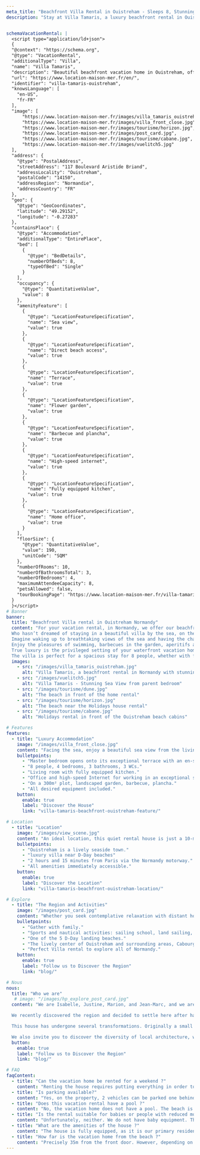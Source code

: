 ```yaml
---
meta_title: "Beachfront Villa Rental in Ouistreham - Sleeps 8, Stunning Views"
description: "Stay at Villa Tamaris, a luxury beachfront rental in Ouistreham. Sleeps 8, with stunning sea views and direct beach access. Perfect for families or seaside getaways!"


schemaVacationRental: |  
  <script type="application/ld+json"> 
  {
  "@context": "https://schema.org",
  "@type": "VacationRental",
  "additionalType": "Villa",
  "name": "Villa Tamaris",
  "description": "Beautiful beachfront vacation home in Ouistreham, offering a stunning sea views and direct  Riva Bella beach access. Sleeps 8, 4 bedrooms. Perfect for families or seaside getaways !",
  "url": "https://www.location-maison-mer.fr/en/",
  "identifier": "villa-tamaris-ouistreham",
  "knowsLanguage": [
    "en-US",
    "fr-FR"
  ],
  "image": [
      "https://www.location-maison-mer.fr/images/villa_tamaris_ouistreham.jpg",
      "https://www.location-maison-mer.fr/images/villa_front_close.jpg",
      "https://www.location-maison-mer.fr/images/tourisme/horizon.jpg",
      "https://www.location-maison-mer.fr/images/post_card.jpg",
      "https://www.location-maison-mer.fr/images/tourisme/cabane.jpg",
      "https://www.location-maison-mer.fr/images/vuelitch5.jpg"
  ],
  "address": {
    "@type": "PostalAddress",
    "streetAddress": "117 Boulevard Aristide Briand",
    "addressLocality": "Ouistreham",
    "postalCode": "14150",
    "addressRegion": "Normandie",
    "addressCountry": "FR"
  },
  "geo": {
    "@type": "GeoCoordinates",
    "latitude": "49.29152",
    "longitude": "-0.27283"
  },
  "containsPlace": {
    "@type": "Accommodation",
    "additionalType": "EntirePlace",
    "bed": [
      {
        "@type": "BedDetails",
        "numberOfBeds": 8,
        "typeOfBed": "Single"
      }
    ],
    "occupancy": {
      "@type": "QuantitativeValue",
      "value": 8
    },
    "amenityFeature": [
      {
        "@type": "LocationFeatureSpecification",
        "name": "Sea view",
        "value": true
      },
      {
        "@type": "LocationFeatureSpecification",
        "name": "Direct beach access",
        "value": true
      },
      {
        "@type": "LocationFeatureSpecification",
        "name": "Terrace",
        "value": true
      },
      {
        "@type": "LocationFeatureSpecification",
        "name": "Flower garden",
        "value": true
      },
      {
        "@type": "LocationFeatureSpecification",
        "name": "Barbecue and plancha",
        "value": true
      },
      {
        "@type": "LocationFeatureSpecification",
        "name": "High-speed internet",
        "value": true
      },
      {
        "@type": "LocationFeatureSpecification",
        "name": "Fully equipped kitchen",
        "value": true
      },
      {
        "@type": "LocationFeatureSpecification",
        "name": "Home office",
        "value": true
      }
    ],
    "floorSize": {
      "@type": "QuantitativeValue",
      "value": 190,
      "unitCode": "SQM"
    },
    "numberOfRooms": 10,
    "numberOfBathroomsTotal": 3,
    "numberOfBedrooms": 4,
    "maximumAttendeeCapacity": 8,
    "petsAllowed": false,
    "tourBookingPage": "https://www.location-maison-mer.fr/villa-tamaris-beachfront-ouistreham-book-now/"
  }
  }</script>
# Banner
banner:
  title: "Beachfront Villa rental in Ouistreham Normandy"
  content: "For your vacation rental, in Normandy, we offer our beachfront house with all the comfort and equipment of a true home. 
  Who hasn’t dreamed of staying in a beautiful villa by the sea, on the beach with the ocean as the only horizon?
  Imagine waking up to breathtaking views of the sea and having the chance to reach the beach right at the end of the garden.
  Enjoy the pleasures of swimming, barbecues in the garden, aperitifs at sunset, and discovering this region rich in activities.
  True luxury is the privileged setting of your waterfront vacation home. Whether for a weekend, a week...
  The villa is perfect for a spacious stay for 8 people, whether with family or friends. Private parking is available to park 2 cars in the driveway."
  images:
    - src: "/images/villa_tamaris_ouistreham.jpg"
      alt: "Villa Tamaris, a beachfront rental in Normandy with stunning sea views."
    - src: "/images/vuelitch5.jpg"
      alt: "Villa Tamaris - Stunning Sea View from parent bedroom"
    - src: "/images/tourisme/dune.jpg"
      alt: "The beach in front of the home rental"
    - src: "/images/tourisme/horizon.jpg"
      alt: "The beach near the Holidays house rental"
    - src: "/images/tourisme/cabane.jpg"
      alt: "Holidays rental in front of the Ouistreham beach cabins"

# Features
features:
  - title: "Luxury Accommodation"
    image: "/images/villa_front_close.jpg"
    content: "Facing the sea, enjoy a beautiful sea view from the living room and 2 bedrooms. The house was fully renovated in 2024 and offers high-level amenities."
    bulletpoints:
      - "Master bedroom opens onto its exceptional terrace with an en-suite bathroom."
      - "8 people, 4 bedrooms, 3 bathrooms, 3 WCs."
      - "Living room with fully equipped kitchen."
      - "Office and high-speed Internet for working in an exceptional setting."
      - "On a 300m² plot, landscaped garden, barbecue, plancha."
      - "All desired equipment included."
    button:
      enable: true
      label: "Discover the House"
      link: "villa-tamaris-beachfront-ouistreham-feature/"

# Location
  - title: "Location"
    image: "/images/view_scene.jpg"
    content: "An ideal location, this quiet rental house is just a 10-minute retreat from the vibrant heart of Ouistreham. Simply cross the street to be at Riva Bella, the finest beach on the Côte de Nacre with its 3 km of fine sand, perfect for evening strolls or enjoying a cocktail at the beach bar 'La Paillotte' just 50 meters."
    bulletpoints:
      - "Ouistreham is a lively seaside town."
      - "luxury villa near D-Day beaches"
      - "2 hours and 15 minutes from Paris via the Normandy motorway."
      - "All amenities immediately accessible."
    button:
      enable: true
      label: "Discover the Location"
      link: "villa-tamaris-beachfront-ouistreham-location/"

# Explore
  - title: "The Region and Activities"
    image: "/images/post_card.jpg"
    content: "Whether you seek contemplative relaxation with distant horizons, nautical & sports activities, or dives into a rich past, there's something for everyone:"
    bulletpoints:
      - "Gather with family."
      - "Sports and nautical activities: sailing school, land sailing, kitesurfing... The coast offers favorable winds."
      - "One of the 5 D-Day landing beaches."
      - "The lively center of Ouistreham and surrounding areas, Cabourg, Caen..."
      - "Perfect Villa rental to explore all of Normandy."
    button:
      enable: true
      label: "Follow us to Discover the Region"
      link: "blog/"

# Nous
nous:
  title: "Who we are"
   # image: "/images/hp_explore_post_card.jpg"
  content: "We are Isabelle, Justine, Marion, and Jean-Marc, and we are delighted to welcome you to our home. We welcome you with trust and, for your comfort during your vacation, we leave most of our equipment at your disposal: bikes, barbecue, books, music, and more.

  We recently discovered the region and decided to settle here after having rented many vacation homes ourselves, in Brittany, the South of France, and beyond. Every day, we appreciate this region more and more—embracing its elements, fresh air, and the joy of exploring the many nearby activities. We share some of our discoveries on our blog.

  This house has undergone several transformations. Originally a small fisherman's house, it was first renovated in 2000, then completely renovated and transformed again in 2024 when we acquired it. We have taken great care to preserve some architectural features of Norman coastal homes to honor the local tradition.

  We also invite you to discover the diversity of local architecture, where elegant villas from the birth of seaside tourism in the 1860s coexist with the quaint homes of sea workers."
  button:
    enable: true
    label: "Follow us to Discover the Region"
    link: "blog/"

# FAQ
faqContent:
  - title: "Can the vacation home be rented for a weekend ?"
    content: "Renting the house requires putting everything in order to make you feel at home. This takes a lot of effort! So during school holidays, we prefer weekly rentals from Sunday to Sunday. In the low season, a minimum of 3 nights is required."
  - title: "Is parking available?"
    content: "Yes, on the property, 2 vehicles can be parked one behind the other."
  - title: "Does this vacation rental have a pool ?"
    content: "No, the vacation home does not have a pool. The beach is at the end of the garden! The Aquabella aquatic complex in Ouistreham is just a 4-minute bike ride away. (70m water slide, splashpad, and a solarium to relax with your feet in the sand. Various aquatic activities are scheduled throughout the year: aquabike classes, aquafitness, baby swimming, etc. Around €6 per day per person.)"
  - title: "Is the rental suitable for babies or people with reduced mobility ?"
    content: "Unfortunately, neither. We do not have baby equipment. The stairs and windows are currently not secured. For people with reduced mobility, there are 2 bedrooms, a toilet, and a ground-floor shower room, but the kitchen and living room are upstairs."
  - title: "What are the amenities of the house ?"
    content: "The house is fully equipped, as it is our primary residence. Fully equipped kitchen, garden with gas barbecue and gas plancha, washing machine, dryer, dishwasher, Nespresso coffee maker, toaster... Feel free to ask us about any specific equipment you might need."
  - title: "How far is the vacation home from the beach ?"
    content: "Precisely 35m from the front door. However, depending on the tide coefficient, you might have to walk much further to reach the sea :-) The house is located on a frontline plot, with the gate opening directly onto Boulevard Aristide Briand along Riva Bella beach. The house is situated towards the back of the plot, providing slight protection, which is appreciated during strong winds."
---
```


